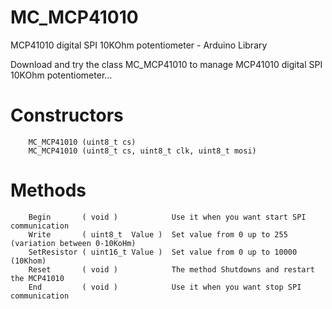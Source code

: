 # MC_MCP41010
MCP41010 digital SPI 10KOhm potentiometer  - Arduino Library

Download and try the class MC_MCP41010 to manage MCP41010 digital SPI 10KOhm potentiometer...
#   Constructors
        MC_MCP41010 (uint8_t cs)
        MC_MCP41010 (uint8_t cs, uint8_t clk, uint8_t mosi)



#   Methods
        Begin       ( void )            Use it when you want start SPI communication
        Write       ( uint8_t  Value )  Set value from 0 up to 255   (variation between 0-10KoHm)
        SetResistor ( uint16_t Value )  Set value from 0 up to 10000 (10Khom)
        Reset       ( void )            The method Shutdowns and restart the MCP41010
        End         ( void )            Use it when you want stop SPI communication
